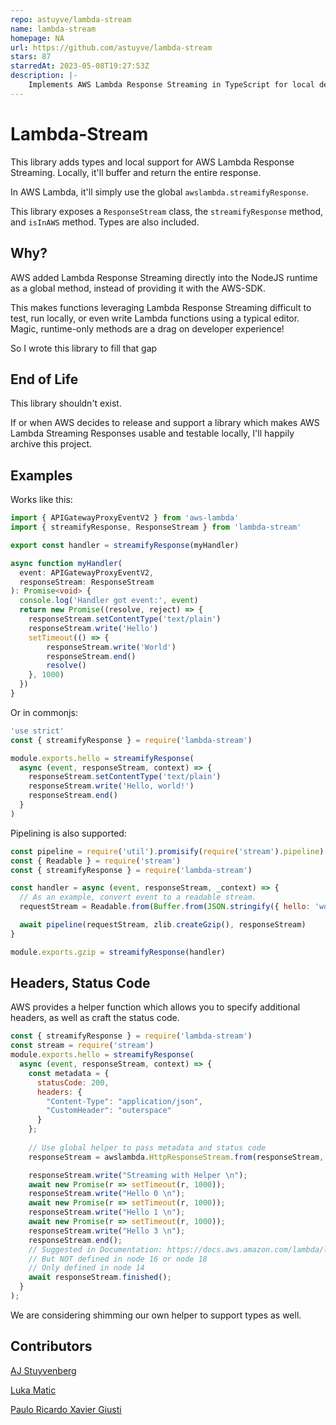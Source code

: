 ```yaml
---
repo: astuyve/lambda-stream
name: lambda-stream
homepage: NA
url: https://github.com/astuyve/lambda-stream
stars: 87
starredAt: 2023-05-08T19:27:53Z
description: |-
    Implements AWS Lambda Response Streaming in TypeScript for local development and testing
---
```


# Lambda-Stream

This library adds types and local support for AWS Lambda Response Streaming. Locally, it'll buffer and return the entire response.

In AWS Lambda, it'll simply use the global `awslambda.streamifyResponse`.

This library exposes a `ResponseStream` class, the `streamifyResponse` method, and `isInAWS` method. Types are also included.

## Why?

AWS added Lambda Response Streaming directly into the NodeJS runtime as a global method, instead of providing it with the AWS-SDK.

This makes functions leveraging Lambda Response Streaming difficult to test, run locally, or even write Lambda functions using a typical editor. Magic, runtime-only methods are a drag on developer experience!

So I wrote this library to fill that gap

## End of Life

This library shouldn't exist.

If or when AWS decides to release and support a library which makes AWS Lambda Streaming Responses usable and testable locally, I'll happily archive this project.

## Examples

Works like this:

```typescript
import { APIGatewayProxyEventV2 } from 'aws-lambda'
import { streamifyResponse, ResponseStream } from 'lambda-stream'

export const handler = streamifyResponse(myHandler)

async function myHandler(
  event: APIGatewayProxyEventV2,
  responseStream: ResponseStream
): Promise<void> {
  console.log('Handler got event:', event)
  return new Promise((resolve, reject) => {
    responseStream.setContentType('text/plain')
    responseStream.write('Hello')
    setTimeout(() => {
        responseStream.write('World')
        responseStream.end()
        resolve()
    }, 1000)
  })
}
```

Or in commonjs:

```javascript
'use strict'
const { streamifyResponse } = require('lambda-stream')

module.exports.hello = streamifyResponse(
  async (event, responseStream, context) => {
    responseStream.setContentType('text/plain')
    responseStream.write('Hello, world!')
    responseStream.end()
  }
)
```

Pipelining is also supported:

```javascript
const pipeline = require('util').promisify(require('stream').pipeline)
const { Readable } = require('stream')
const { streamifyResponse } = require('lambda-stream')

const handler = async (event, responseStream, _context) => {
  // As an example, convert event to a readable stream.
  requestStream = Readable.from(Buffer.from(JSON.stringify({ hello: 'world' })))

  await pipeline(requestStream, zlib.createGzip(), responseStream)
}

module.exports.gzip = streamifyResponse(handler)
```

## Headers, Status Code
AWS provides a helper function which allows you to specify additional headers, as well as craft the status code.

```javascript
const { streamifyResponse } = require('lambda-stream')
const stream = require('stream')
module.exports.hello = streamifyResponse(
  async (event, responseStream, context) => {
    const metadata = {
      statusCode: 200,
      headers: {
        "Content-Type": "application/json",
        "CustomHeader": "outerspace"
      }
    };
    
    // Use global helper to pass metadata and status code
    responseStream = awslambda.HttpResponseStream.from(responseStream, metadata);

    responseStream.write("Streaming with Helper \n");
    await new Promise(r => setTimeout(r, 1000));
    responseStream.write("Hello 0 \n");
    await new Promise(r => setTimeout(r, 1000));
    responseStream.write("Hello 1 \n");
    await new Promise(r => setTimeout(r, 1000));
    responseStream.write("Hello 3 \n");
    responseStream.end();
    // Suggested in Documentation: https://docs.aws.amazon.com/lambda/latest/dg/response-streaming-tutorial.html
    // But NOT defined in node 16 or node 18
    // Only defined in node 14
    await responseStream.finished();
  }
);
```

We are considering shimming our own helper to support types as well.

## Contributors
[AJ Stuyvenberg](https://github.com/astuyve)

[Luka Matic](https://github.com/maticluka999)

[Paulo Ricardo Xavier Giusti](https://github.com/prxg22)

